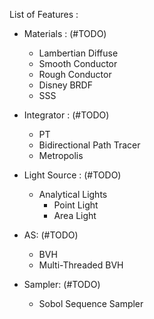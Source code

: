 
List of Features :

- Materials : (#TODO)
	- Lambertian Diffuse  
	- Smooth Conductor 
	- Rough Conductor  
	- Disney BRDF  
	- SSS 

- Integrator : (#TODO) 
	- PT 
	- Bidirectional Path Tracer 
	- Metropolis  

- Light Source : (#TODO) 
	- Analytical Lights  
		- Point Light 
		- Area Light 

- AS: (#TODO) 
	- BVH 
	- Multi-Threaded BVH  

- Sampler: (#TODO) 
	- Sobol Sequence Sampler 
